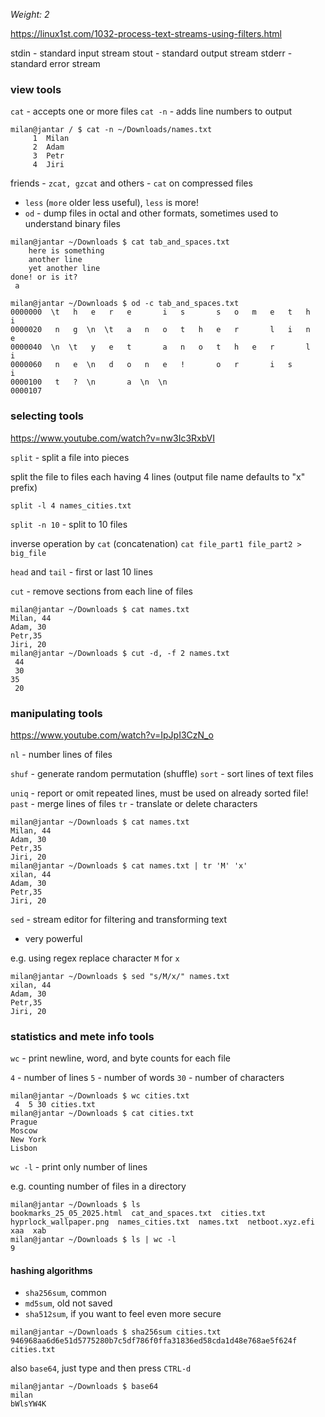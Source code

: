 _Weight: 2_

https://linux1st.com/1032-process-text-streams-using-filters.html

stdin - standard input stream
stout - standard output stream
stderr - standard error stream

### view tools

`cat` - accepts one or more files
`cat -n` - adds line numbers to output

```
milan@jantar / $ cat -n ~/Downloads/names.txt
     1	Milan
     2	Adam
     3	Petr
     4	Jiri
```

friends - `zcat, gzcat` and others - `cat` on compressed files

- `less` (`more` older less useful), `less` is more!
- `od` - dump files in octal and other formats, sometimes used to understand binary files

```
milan@jantar ~/Downloads $ cat tab_and_spaces.txt
	here is something
	another line
	yet another line
done! or is it?
 a

milan@jantar ~/Downloads $ od -c tab_and_spaces.txt
0000000  \t   h   e   r   e       i   s       s   o   m   e   t   h   i
0000020   n   g  \n  \t   a   n   o   t   h   e   r       l   i   n   e
0000040  \n  \t   y   e   t       a   n   o   t   h   e   r       l   i
0000060   n   e  \n   d   o   n   e   !       o   r       i   s       i
0000100   t   ?  \n       a  \n  \n
0000107
```

### selecting tools

https://www.youtube.com/watch?v=nw3Ic3RxbVI

`split` - split a file into pieces

split the file to files each having 4 lines (output file name defaults to "x" prefix)
```
split -l 4 names_cities.txt
```

`split -n 10` - split to 10 files

inverse operation by `cat` (concatenation) `cat file_part1 file_part2 > big_file`

`head` and `tail` - first or last 10 lines

`cut` - remove sections from each line of files

```
milan@jantar ~/Downloads $ cat names.txt
Milan, 44
Adam, 30
Petr,35
Jiri, 20
milan@jantar ~/Downloads $ cut -d, -f 2 names.txt
 44
 30
35
 20
```

### manipulating tools

https://www.youtube.com/watch?v=IpJpI3CzN_o

`nl` - number lines of files

`shuf` - generate random permutation (shuffle)
`sort` - sort lines of text files

`uniq` - report or omit repeated lines, must be used on already sorted file!
`past` - merge lines of files
`tr` - translate or delete characters

```
milan@jantar ~/Downloads $ cat names.txt
Milan, 44
Adam, 30
Petr,35
Jiri, 20
milan@jantar ~/Downloads $ cat names.txt | tr 'M' 'x'
xilan, 44
Adam, 30
Petr,35
Jiri, 20
```

`sed` - stream editor for filtering and transforming text
- very powerful

e.g. using regex replace character `M` for `x`
```
milan@jantar ~/Downloads $ sed "s/M/x/" names.txt
xilan, 44
Adam, 30
Petr,35
Jiri, 20
```
### statistics and mete info tools

`wc` - print newline, word, and byte counts for each file

`4` - number of lines
`5` - number of words
`30` - number of characters

```
milan@jantar ~/Downloads $ wc cities.txt
 4  5 30 cities.txt
milan@jantar ~/Downloads $ cat cities.txt
Prague
Moscow
New York
Lisbon
```

`wc -l` - print only number of lines

e.g. counting number of files in a directory

```
milan@jantar ~/Downloads $ ls
bookmarks_25_05_2025.html  cat_and_spaces.txt  cities.txt  hyprlock_wallpaper.png  names_cities.txt  names.txt  netboot.xyz.efi  xaa  xab
milan@jantar ~/Downloads $ ls | wc -l
9
```

#### hashing algorithms

- `sha256sum`, common 
- `md5sum`, old not saved
- `sha512sum`, if you want to feel even more secure

```
milan@jantar ~/Downloads $ sha256sum cities.txt
946968aa6d6e51d5775280b7c5df786f0ffa31836ed58cda1d48e768ae5f624f  cities.txt
```

also `base64`, just type and then press `CTRL-d`

```
milan@jantar ~/Downloads $ base64
milan
bWlsYW4K
```
